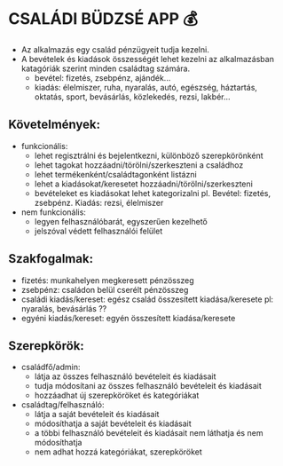 # CSALÁDI BÜDZSÉ APP :moneybag:

- Az alkalmazás egy család pénzügyeit tudja kezelni.
- A bevételek és kiadások összességét lehet kezelni az alkalmazásban katagóriák szerint minden családtag számára.
  - bevétel: fizetés, zsebpénz, ajándék...
  - kiadás: élelmiszer, ruha, nyaralás, autó, egészség, háztartás, oktatás, sport, bevásárlás, közlekedés, rezsi, lakbér...

## Követelmények:

- funkcionális:
  - lehet regisztrálni és bejelentkezni, különböző szerepkörönként
  - lehet tagokat hozzáadni/törölni/szerkeszteni a családhoz
  - lehet termékenként/családtagonként listázni
  - lehet a kiadásokat/keresetet hozzáadni/törölni/szerkeszteni
  - bevételeket es kiadásokat lehet kategorizalni pl. Bevétel: fizetés, zsebpénz. Kiadás: rezsi, élelmiszer
- nem funkcionális:
  - legyen felhasználóbarát, egyszerűen kezelhető
  - jelszóval védett felhasználói felület 
  
## Szakfogalmak:

- fizetés: munkahelyen megkeresett pénzösszeg
- zsebpénz: családon belül cserélt pénzösszeg
- családi kiadás/kereset: egész család összesített kiadása/keresete pl: nyaralás, bevásárlás ??
- egyéni kiadás/kereset:  egyén összesített kiadása/keresete

## Szerepkörök:

- családfő/admin:
  - látja az összes felhasználó bevételeit és kiadásait
  - tudja módosítani az összes felhasználó bevételeit és kiadásait
  - hozzáadhat új szerepköröket és kategóriákat
- családtag/felhasználó:
  - látja a saját bevételeit és kiadásait
  - módosíthatja a saját bevételeit és kiadásait
  - a többi felhasználó bevételeit és kiadásait nem láthatja és nem módosíthatja
  - nem adhat hozzá kategóriákat, szerepköröket
 
